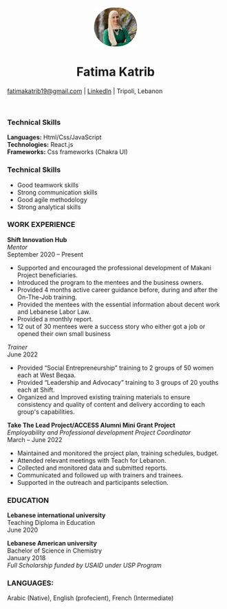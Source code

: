 <p align="center">
<img src="fatima-katrib.png" width="100"> </p>

<h1 align="center">Fatima Katrib</h1>

fatimakatrib19@gmail.com | [LinkedIn](https://www.linkedin.com/in/fatima-katrib-0795b8102/ "fatima-katrib") |
Tripoli, Lebanon

<br>

### **Technical Skills**

**Languages:** Html/Css/JavaScript  
**Technologies:** React.js  
**Frameworks:** Css frameworks (Chakra UI)

### **Technical Skills**

- Good teamwork skills
- Strong communication skills
- Good agile methodology
- Strong analytical skills

### **WORK EXPERIENCE**

**Shift Innovation Hub**  
_Mentor_  
September 2020 – Present

- Supported and encouraged the professional development of Makani Project beneficiaries.
- Introduced the program to the mentees and the business owners.
- Provided 4 months active career guidance before, during and after the On-The-Job training.
- Provided the mentees with the essential information about decent work and Lebanese Labor Law.
- Provided a monthly report.
- 12 out of 30 mentees were a success story who either got a job or opened their own small business

_Trainer_  
June 2022

- Provided “Social Entrepreneurship” training to 2 groups of 50 women each at West Beqaa.
- Provided “Leadership and Advocacy” training to 3 groups of 20 youths each at Shift.
- Organized and Improved existing training materials to ensure consistency and quality of content and delivery according to each group's capabilities.
  <br>

**Take The Lead Project/ACCESS Alumni Mini Grant Project**  
_Employability and Professional development Project Coordinator_  
March – June 2022

- Maintained and monitored the project plan, training schedules, budget.
- Attended relevant meetings with Teach for Lebanon.
- Collected and monitored data and submitted reports.
- Communicated and followed up with trainers and trainees.
- Supported in the outreach and participants selection.
  <br>

### **EDUCATION**

**Lebanese international university**  
Teaching Diploma in Education  
June 2020

**Lebanese American university**  
Bachelor of Science in Chemistry  
January 2018  
_Full Scholarship funded by USAID under USP Program_

### **LANGUAGES:**

Arabic (Native), English (profecient), French (Intermediate)
